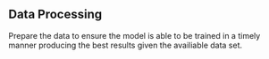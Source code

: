 ## Data Processing

Prepare the data to ensure the model is able to be trained in a timely manner producing the best results given the availiable data set.


